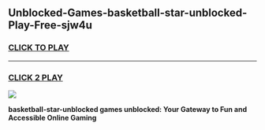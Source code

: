 
## Unblocked-Games-basketball-star-unblocked-Play-Free-sjw4u
<h3>
<a href="https://premium76.site?title=basketball-star-unblocked&ref=18A1">CLICK TO PLAY</a></h3>
<hr>

<h3>
<a href="https://premium76.site?title=basketball-star-unblocked&ref=18A1">CLICK 2 PLAY</a>
  
</h3>

<a href="https://premium76.site?title=basketball-star-unblocked&ref=18A1"><img src="https://clearcache.store/games.png"></a>


**basketball-star-unblocked games unblocked: Your Gateway to Fun and Accessible Online Gaming**
